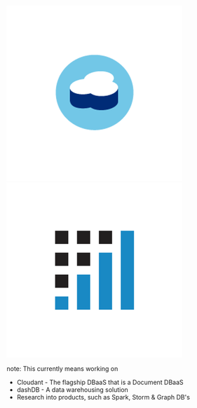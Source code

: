 ![Cloudant](images/cloudant.png)
![dashDB](images/dashDB.png)

note:
  This currently means working on

  - Cloudant - The flagship DBaaS that is a Document DBaaS
  - dashDB - A data warehousing solution
  - Research into products, such as Spark, Storm & Graph DB's

